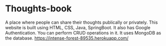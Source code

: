 # Thoughts-book
A place where people can share their thoughts publically or privately. This website is built using HTML, CSS, Java, SpringBoot. It also has Google Authentication. You can perform CRUD operations in it. It uses MongoDB as the database.
https://intense-forest-89535.herokuapp.com/
